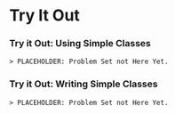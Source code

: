 # Try It Out

### Try it Out: Using Simple Classes

    > PLACEHOLDER: Problem Set not Here Yet.
  
### Try it Out: Writing Simple Classes

    > PLACEHOLDER: Problem Set not Here Yet.
